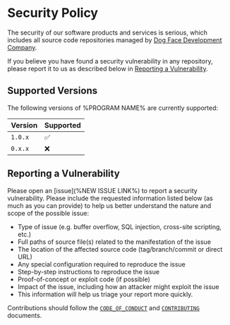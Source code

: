 # Security Policy

The security of our software products and services is serious, which includes all source code repositories managed by [Dog Face Development Company](https://github.com/orgs/Dog-Face-Development).

If you believe you have found a security vulnerability in any repository, please report it to us as described below in [Reporting a Vulnerability](#reporting-a-vulnerability).

## Supported Versions

The following versions of %PROGRAM NAME% are currently supported:

| Version | Supported          |
| ------- | ------------------ |
| `1.0.x` | :white_check_mark: |
| `0.x.x` | :x:                |

## Reporting a Vulnerability

Please open an [issue](%NEW ISSUE LINK%) to report a security vulnerability. Please include the requested information listed below (as much as you can provide) to help us better understand the nature and scope of the possible issue:

* Type of issue (e.g. buffer overflow, SQL injection, cross-site scripting, etc.)
* Full paths of source file(s) related to the manifestation of the issue
* The location of the affected source code (tag/branch/commit or direct URL)
* Any special configuration required to reproduce the issue
* Step-by-step instructions to reproduce the issue
* Proof-of-concept or exploit code (if possible)
* Impact of the issue, including how an attacker might exploit the issue
* This information will help us triage your report more quickly.

Contributions should follow the [`CODE_OF_CONDUCT`](CODE_OF_CONDUCT.md) and [`CONTRIBUTING`](CONTRIBUTING.md) documents.
